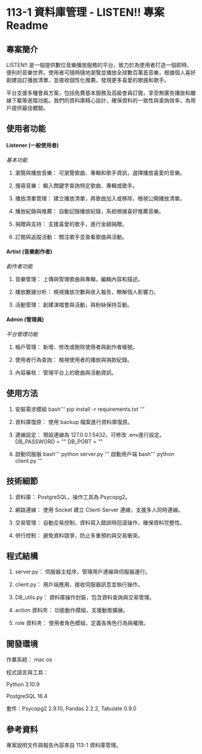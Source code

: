 # 113-1 資料庫管理 - LISTEN!! 專案Readme

## 專案簡介

LISTEN!! 是一個提供數位音樂播放服務的平台，致力於為使用者打造一個即時、便利的音樂世界。使用者可隨時隨地瀏覽並播放全球數百萬首音樂，根據個人喜好創建自訂播放清單，並接收個性化推薦，發現更多喜愛的歌曲和歌手。

平台支援多種會員方案，包括免費基本服務及高級會員訂閱，享受無廣告播放和離線下載等進階功能。我們的資料庫精心設計，確保資料的一致性與查詢效率，為用戶提供最佳體驗。


## 使用者功能

#### Listener (一般使用者)

*基本功能*

1. 瀏覽與播放音樂： 可瀏覽歌曲、專輯和歌手資訊，選擇播放喜愛的音樂。

2. 搜尋音樂： 輸入關鍵字查詢特定歌曲、專輯或歌手。

3. 播放清單管理： 建立播放清單，將歌曲加入或移除，檢視公開播放清單。

4. 播放紀錄與推薦： 自動記錄播放紀錄，系統根據喜好推薦音樂。

5. 捐贈與支持： 支援喜愛的歌手，進行金額捐贈。

6. 訂閱與追蹤活動： 關注歌手並查看歌曲與活動。

#### Artist (音樂創作者)

*創作者功能*

1. 音樂管理： 上傳與管理歌曲與專輯，編輯內容和描述。

2. 播放數據分析： 檢視播放次數與收入報告，瞭解個人影響力。

3. 活動管理： 創建演唱會與活動，與粉絲保持互動。

#### Admin (管理員)

*平台管理功能*

1. 帳戶管理： 新增、修改或刪除使用者與創作者帳號。

2. 使用者行為查詢： 檢視使用者的播放與捐款紀錄。

3. 內容審核： 管理平台上的歌曲與活動資訊。

## 使用方法

1. 安裝需求模組
    bash'''
        pip install -r requirements.txt
    '''

2. 資料庫復原： 使用 backup 檔案進行資料庫復原。

3. 連線設定： 預設連線為 127.0.0.1:5432，可修改 .env進行設定。
    DB_PASSWORD = ""
    DB_PORT = ""

4. 啟動伺服器
    bash'''
        python server.py
    '''
    啟動用戶端
    bash'''
        python client.py
    '''

## 技術細節

1. 資料庫： PostgreSQL，操作工具為 Psycopg2。

2. 網路連線： 使用 Socket 建立 Client-Server 連線，支援多人同時連線。

3. 交易管理： 自動交易控制，資料寫入錯誤時回滾操作，確保資料完整性。

4. 併行控制： 避免資料競爭，防止多重預約與交易衝突。

## 程式結構

1. server.py： 伺服器主程序，管理用戶連線與伺服器運行。

2. client.py： 用戶端應用，接收伺服器訊息並執行操作。

3. DB_utils.py： 資料庫操作封裝，包含資料查詢與交易管理。

4. action 資料夾： 功能動作模組，支援動態擴展。

5. role 資料夾： 使用者角色模組，定義各角色行為與權限。

## 開發環境

作業系統： mac os

程式語言與工具：

Python 3.10.9

PostgreSQL 16.4

套件：Psycopg2 2.9.10, Pandas 2.2.2, Tabulate 0.9.0

## 參考資料

專案說明文件與報告內容來自 113-1 資料庫管理。